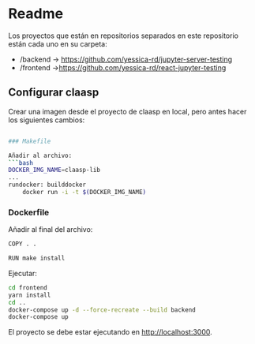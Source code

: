 # Readme

Los proyectos que están en repositorios separados en este repositorio están cada uno en su carpeta:

- /backend → <https://github.com/yessica-rd/jupyter-server-testing>
- /frontend →<https://github.com/yessica-rd/react-jupyter-testing>

## Configurar claasp

Crear una imagen desde el proyecto de claasp en local, pero antes hacer los siguientes cambios:

```bash

### Makefile

Añadir al archivo:
```bash
DOCKER_IMG_NAME=claasp-lib
...
rundocker: builddocker
	docker run -i -t $(DOCKER_IMG_NAME)
```

### Dockerfile

Añadir al final del archivo:
```bash
COPY . .

RUN make install
```

Ejecutar:

```bash
cd frontend
yarn install
cd ..
docker-compose up -d --force-recreate --build backend
docker-compose up
```

El proyecto se debe estar ejecutando en <http://localhost:3000>.
